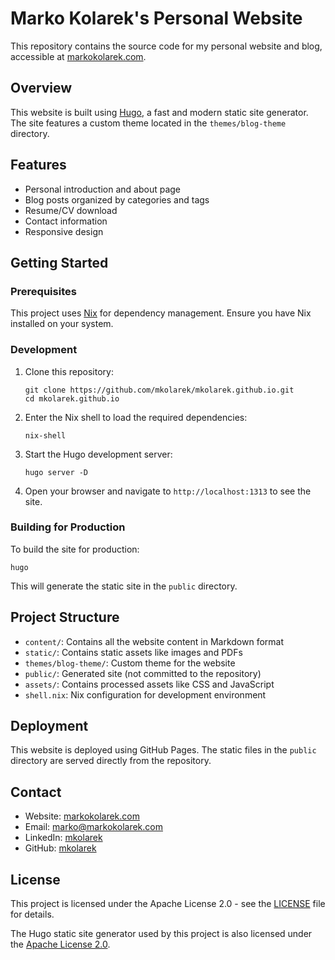 # Marko Kolarek's Personal Website

This repository contains the source code for my personal website and blog, accessible at [markokolarek.com](https://markokolarek.com).

## Overview

This website is built using [Hugo](https://gohugo.io/), a fast and modern static site generator. The site features a custom theme located in the `themes/blog-theme` directory.

## Features

- Personal introduction and about page
- Blog posts organized by categories and tags
- Resume/CV download
- Contact information
- Responsive design

## Getting Started

### Prerequisites

This project uses [Nix](https://nixos.org/) for dependency management. Ensure you have Nix installed on your system.

### Development

1. Clone this repository:
   ```
   git clone https://github.com/mkolarek/mkolarek.github.io.git
   cd mkolarek.github.io
   ```

2. Enter the Nix shell to load the required dependencies:
   ```
   nix-shell
   ```

3. Start the Hugo development server:
   ```
   hugo server -D
   ```

4. Open your browser and navigate to `http://localhost:1313` to see the site.

### Building for Production

To build the site for production:

```
hugo
```

This will generate the static site in the `public` directory.

## Project Structure

- `content/`: Contains all the website content in Markdown format
- `static/`: Contains static assets like images and PDFs
- `themes/blog-theme/`: Custom theme for the website
- `public/`: Generated site (not committed to the repository)
- `assets/`: Contains processed assets like CSS and JavaScript
- `shell.nix`: Nix configuration for development environment

## Deployment

This website is deployed using GitHub Pages. The static files in the `public` directory are served directly from the repository.

## Contact

- Website: [markokolarek.com](https://markokolarek.com)
- Email: marko@markokolarek.com
- LinkedIn: [mkolarek](https://linkedin.com/in/mkolarek)
- GitHub: [mkolarek](https://github.com/mkolarek)

## License

This project is licensed under the Apache License 2.0 - see the [LICENSE](LICENSE) file for details.

The Hugo static site generator used by this project is also licensed under the [Apache License 2.0](https://github.com/gohugoio/hugo/blob/master/LICENSE).
